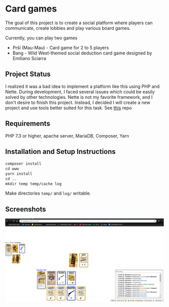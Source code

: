 # Card games

The goal of this project is to create a social platform where players can communicate, create lobbies and play various board games.

Currently, you can play two games
  * Prší (Mau-Mau) - Card game for 2 to 5 players
  * Bang - Wild West-themed social deduction card game designed by Emiliano Sciarra

## Project Status

I realized it was a bad idea to implement a platform like this using PHP and Nette. During development, I faced several issues which could be easily solved by other technologies.
Nette is not my favorite framework, and I don't desire to finish this project. Instead, I decided I will create a new project and use tools better suited for this task. See [this](https://github.com/ondramastik/Bang-online) repo

## Requirements

PHP 7.3 or higher, apache server, MariaDB, Composer, Yarn

## Installation and Setup Instructions

    composer install
    cd www
    yarn install
    cd ..
    mkdir temp temp/cache log

Make directories `temp/` and `log/` writable.

## Screenshots
![screenshot 1](screen_bang.png "Bang")

